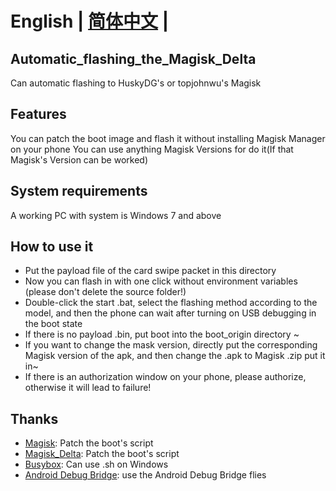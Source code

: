# **English** | [简体中文](README_CN.md) |

## Automatic_flashing_the_Magisk_Delta

 Can automatic flashing to HuskyDG's or topjohnwu's Magisk

## Features

 You can patch the boot image and flash it without installing Magisk Manager on your phone
 You can use anything Magisk Versions for do it(If that Magisk's Version can be worked)

## System requirements

 A working PC with system is Windows 7 and above

## How to use it 

- Put the payload file of the card swipe packet in this directory
- Now you can flash in with one click without environment variables (please don't delete the source folder!)
- Double-click the start .bat, select the flashing method according to the model, and then the phone can wait after turning on USB debugging in the boot state
- If there is no payload .bin, put boot into the boot_origin directory ~
- If you want to change the mask version, directly put the corresponding Magisk version of the apk, and then change the .apk to Magisk .zip put it in~
- If there is an authorization window on your phone, please authorize, otherwise it will lead to failure!

## Thanks

- [Magisk](https://github.com/topjohnwu/Magisk): Patch the boot's script
- [Magisk_Delta](https://github.com/HuskyDG/magisk-files): Patch the boot's script
- [Busybox](https://github.com/rmyorston/busybox-w32): Can use .sh on Windows
- [Android Debug Bridge](https://source.android.google.cn/docs/setup/build/adb?hl=zh-cn#download-adb): use the Android Debug Bridge flies
